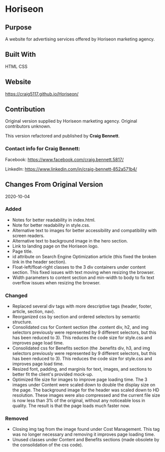# Horiseon

## Purpose
A website for advertising services offered by Horiseon marketing agency.

## Built With
HTML
CSS

## Website
https://craig5117.github.io/Horiseon/

## Contribution
Original version supplied by Horiseon marketing agency. Original contributors unknown.

This version refactored and published by **Craig Bennett**.

### Contact info for Craig Bennett:

Facebook: https://www.facebook.com/craig.bennett.5817/

LinkedIn: https://www.linkedin.com/in/craig-bennett-852a571b4/

## Changes From Original Version
2020-10-04

### Added
- Notes for better readability in index.html.
- Note for better readability in style.css. 
- Alternative text to images for better accessibility and compatibility with screen readers.
- Alternative text to background image in the hero section.
- Link to landing page on the Horiseon logo.
- Page title.
- id attribute on Search Engine Optimization article (this fixed the broken link in the header section).
- Float-left/float-right classes to the 3 div containers under content section. This fixed issues with text moving when resizing the browser. 
- Width parameters to content section and min-width to body to fix text overflow issues when resizing the browser.

### Changed
- Replaced several div tags with more descriptive tags (header, footer, article, section, nav).
- Reorganized css by section and ordered selectors by semantic structure.
- Consolidated css for Content section (the .content div, h2, and img selectors previously were represented by 9 different selectors, but this has been reduced to 3). This reduces the code size for style.css and improves page load time.
- Consolidated css for Benefits section (the .benefits div, h3, and img selectors previously were represented by 9 different selectors, but this has been reduced to 3). This reduces the code size for style.css and improves page load time.
- Resized font, padding, and marginis for text, images, and sections to better fit the client's provided mock-up. 
- Optimized file size for images to improve page loading time. The 3 images under Content were scaled down to double the display size on the page. The background image for the header was scaled down to HD resolution. These images were also compressed and the current file size is now less than 3% of the original, without any noticeable loss in quality. The result is that the page loads much faster now. 

### Removed
- Closing img tag from the image found under Cost Management. This tag was no longer necessary and removing it improves page loading time.
- Unused classes under Content and Benefits sections (made obsolete by the consolidation of the css code).
